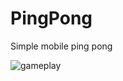 # PingPong
Simple mobile ping pong

![gameplay](https://user-images.githubusercontent.com/88380021/186985286-7be51fce-4349-45e1-825a-a1253e31bc75.gif)
